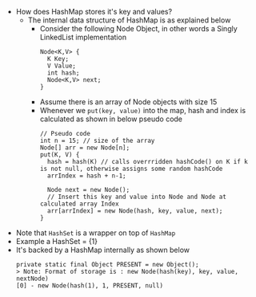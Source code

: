 - How does HashMap stores it's key and values?
  - The internal data structure of HashMap is as explained below
    - Consider the following Node Object, in other words a Singly LinkedList implementation
      ```
      Node<K,V> {
        K Key;
        V Value;
        int hash;
        Node<K,V> next;
      }
      ```
    - Assume there is an array of Node objects with size 15
    - Whenever we `put(key, value)` into the map, hash and index is calculated as shown in below pseudo code
      ```
      // Pseudo code
      int n = 15; // size of the array
      Node[] arr = new Node[n];
      put(K, V) {
        hash = hash(K) // calls overrridden hashCode() on K if k is not null, otherwise assigns some random hashCode
        arrIndex = hash + n-1;
        
        Node next = new Node();
        // Insert this key and value into Node and Node at calculated array Index
        arr[arrIndex] = new Node(hash, key, value, next);
      }
      ```
- Note that `HashSet` is a wrapper on top of `HashMap`
- Example a HashSet = {1}
- It's backed by a HashMap internally as shown below
  ```
  private static final Object PRESENT = new Object();
  > Note: Format of storage is : new Node(hash(key), key, value, nextNode)
  [0] - new Node(hash(1), 1, PRESENT, null)
  ```